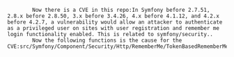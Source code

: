 
            Now there is a CVE in this repo:In Symfony before 2.7.51, 2.8.x before 2.8.50, 3.x before 3.4.26, 4.x before 4.1.12, and 4.2.x before 4.2.7, a vulnerability would allow an attacker to authenticate as a privileged user on sites with user registration and remember me login functionality enabled. This is related to symfony/security..
            Now the following functions is the cause for the CVE:src/Symfony/Component/Security/Http/RememberMe/TokenBasedRememberMeServices.php:generateCookieHash();src/Symfony/Component/Security/Http/RememberMe/TokenBasedRememberMeServices.php:generateCookieHash();
            